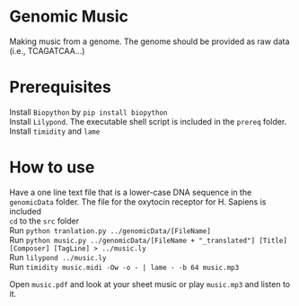 Genomic Music
=============

Making music from a genome. The genome should be provided as raw data (i.e., TCAGATCAA...)  

Prerequisites
=============

Install `Biopython` by `pip install biopython`  
Install `Lilypond`. The executable shell script is included in the `prereq` folder.  
Install `timidity` and `lame`

How to use
==========

Have a one line text file that is a lower-case DNA sequence in the `genomicData` folder. The file for the oxytocin receptor for H. Sapiens is included   
`cd` to the `src` folder  
Run `python tranlation.py ../genomicData/[FileName]`  
Run `python music.py ../genomicData/[FileName + "_translated"] [Title] [Composer] [TagLine] > ../music.ly`  
Run `lilypond ../music.ly`  
Run `timidity music.midi -Ow -o - | lame - -b 64 music.mp3`  

Open `music.pdf` and look at your sheet music or play `music.mp3` and listen to it.  
